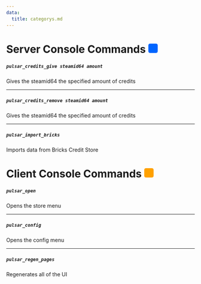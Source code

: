 ```yaml
---
data:
  title: categorys.md
---
```


# Server Console Commands ![](https://raw.githubusercontent.com/Pulsar-Dev/documentation/main/public/server.png)

##### `pulsar_credits_give steamid64 amount`
  Gives the steamid64 the specified amount of credits

---
##### `pulsar_credits_remove steamid64 amount`
  Gives the steamid64 the specified amount of credits

---
##### `pulsar_import_bricks`
  Imports data from Bricks Credit Store

# Client Console Commands ![](https://raw.githubusercontent.com/Pulsar-Dev/documentation/main/public/client.png)

##### `pulsar_open`
  Opens the store menu

---
##### `pulsar_config`
  Opens the config menu

---
##### `pulsar_regen_pages`
  Regenerates all of the UI




